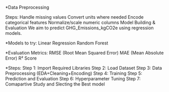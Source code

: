 *Data Preprocessing

Steps:
Handle missing values
Convert units where needed
Encode categorical features
Normalize/scale numeric columns
Model Building & Evaluation
We aim to predict GHG_Emissions_kgCO2e using regression models.

*Models to try:
Linear Regression
Random Forest

*Evaluation Metrics:
RMSE (Root Mean Squared Error)
MAE (Mean Absolute Error)
R² Score

*Steps:
Step 1: Import Required Libraries
Step 2: Load Dataset
Step 3: Data Preprocessing (EDA+Cleaning+Encoding)
Step 4: Training
Step 5: Prediction and Evaluation
Step 6: Hyperparameter Tuning
Step 7: Comapartive Study and Slecting the Best model
